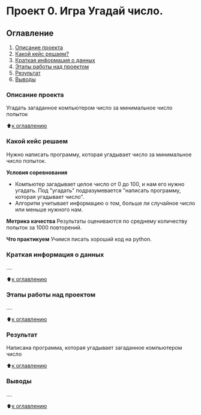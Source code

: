 # Проект 0. Игра Угадай число.

## Оглавление
1. [Описание проекта](https://github.com/Zlobina-Olga/sf_data_science/blob/main/project_0/README.md#Описание-проекта)
2. [Какой кейс решаем?](https://github.com/Zlobina-Olga/sf_data_science/blob/main/project_0/README.md#Какой-кейс-решаем)
3. [Краткая информация о данных](https://github.com/Zlobina-Olga/sf_data_science/blob/main/project_0/README.md#Краткая-информация-о-данных)
4. [Этапы работы над проектом](https://github.com/Zlobina-Olga/sf_data_science/blob/main/project_0/README.md#Этапы-работы-над-проектом)
5. [Результат](https://github.com/Zlobina-Olga/sf_data_science/blob/main/project_0/README.md#Результат)
6. [Выводы](https://github.com/Zlobina-Olga/sf_data_science/blob/main/project_0/README.md#Выводы)

### Описание проекта
Угадать загаданное компьютером число за минимальное число попыток

:arrow_up:[к оглавлению](https://github.com/Zlobina-Olga/sf_data_science/blob/main/project_0/README.md#Оглавление)


### Какой кейс решаем
Нужно написать программу, которая угадывает число за минимальное число попыток.

**Условия соревнования**
- Компьютер загадывает целое число от 0 до 100, и нам его нужно угадать. Под "угадать" подразумевается "написать программу, которая угадывает число".
- Алгоритм учитывает информацию о том, больше ли случайное число или меньше нужного нам.

**Метрика качества**
Результаты оцениваются по среднему количеству попыток за 1000 повторений.

**Что практикуем**
Учимся писать хороший код на python.

### Краткая информация о данных
....


:arrow_up:[к оглавлению](https://github.com/Zlobina-Olga/sf_data_science/blob/main/project_0/README.md#Оглавление)

### Этапы работы над проектом
....

:arrow_up:[к оглавлению](https://github.com/Zlobina-Olga/sf_data_science/blob/main/project_0/README.md#Оглавление)

### Результат
Написана программа, которая угадывает загаданное компьютером число

:arrow_up:[к оглавлению](https://github.com/Zlobina-Olga/sf_data_science/blob/main/project_0/README.md#Оглавление)

### Выводы
....

:arrow_up:[к оглавлению](https://github.com/Zlobina-Olga/sf_data_science/blob/main/project_0/README.md#Оглавление)



